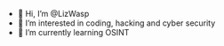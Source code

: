 - 👋 Hi, I’m @LizWasp
- 👀 I’m interested in coding, hacking and cyber security
- 🌱 I’m currently learning OSINT


<!---
LizWasp/LizWasp is a ✨ special ✨ repository because its `README.md` (this file) appears on your GitHub profile.
You can click the Preview link to take a look at your changes.
--->
